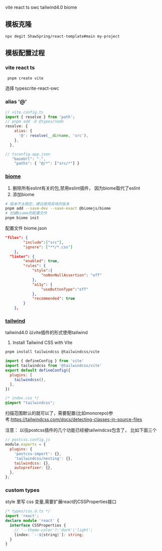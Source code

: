 vite react ts swc  tailwind4.0 biome
## 模板克隆

```
npx degit ShawSpring/react-template#main my-project
```

## 模板配置过程

### vite react ts

```bash
 pnpm create vite
```

选择 typescrite-react-swc

### alias '@'

```js
// vite.config.ts
import { resolve } from 'path';
// pnpm add -D @types/node
resolve: {
    alias: {
      '@': resolve(__dirname, 'src'),
    },
  },

// tsconfig.app.json
   "baseUrl": ".",
    "paths": { "@/*": ["src/*"] }
```

### [biome](https://biomejs.dev/zh-cn/) 
1. 删除所有eslint有关的包,禁用eslint插件， 因为biome取代了eslint
2. 添加biome
```bash
# 版本不太稳定，建议使用具体的版本
pnpm add --save-dev --save-exact @biomejs/biome
# 创建biome的配置文件
pnpm biome init 
```
配置文件 biome.json
```json
"files": {
		"include":["src"],
		"ignore": ["**/*.css"] 
	},
  "linter": {
		"enabled": true,
		"rules": {
			"style":{
				"noNonNullAssertion": "off"
			},
			"a11y": {
				"useButtonType":"off"
			},
			"recommended": true
		}
	},
```

### [tailwind](https://tailwindcss.com/docs/guides/vite)
tailwind4.0  以vite插件的形式使用tailwind

1. Install Tailwind CSS with Vite

```bash
pnpm install tailwindcss @tailwindcss/vite
```

```js
import { defineConfig } from 'vite'
import tailwindcss from '@tailwindcss/vite'
export default defineConfig({
  plugins: [
    tailwindcss(),
  ],
})
```

```css
/* index.css */
@import "tailwindcss";
```
扫描范围默认的就可以了，需要配置(比如monorepo)参考:https://tailwindcss.com/docs/detecting-classes-in-source-files


注意： 以往postcss插件的几个功能已经被tailwindcss包含了， 比如下面三个
```js
// postcss.config.js
module.exports = {
  plugins: {
    'postcss-import': {},
    'tailwindcss/nesting': {},
    tailwindcss: {},
    autoprefixer: {},
  },
};
```

### custom types

style 里写 css 变量,需要扩展react的CSSProperties接口
```typescript
/* types/css.d.ts */
import 'react';
declare module 'react' {
  interface CSSProperties {
    // '--theme-color'?:'dark'|'light';
    [index: `--${string}`]: string;
  }
}
```
